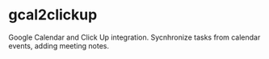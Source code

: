 # gcal2clickup
Google Calendar and Click Up integration. Sycnhronize tasks from calendar events, adding meeting notes.
